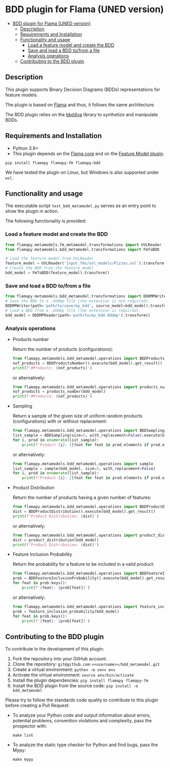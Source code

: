 # BDD plugin for Flama (UNED version)
- [BDD plugin for Flama (UNED version)](#bdd-plugin-for-flama-uned-version)
  - [Description](#description)
  - [Requirements and Installation](#requirements-and-installation)
  - [Functionality and usage](#functionality-and-usage)
    - [Load a feature model and create the BDD](#load-a-feature-model-and-create-the-bdd)
    - [Save and load a BDD to/from a file](#save-and-load-a-bdd-tofrom-a-file)
    - [Analysis operations](#analysis-operations)
  - [Contributing to the BDD plugin](#contributing-to-the-bdd-plugin)


## Description
This plugin supports Binary Decision Diagrams (BDDs) representations for feature models.

The plugin is based on [Flama](https://flamapy.github.io/) and thus, it follows the same architecture.

The BDD plugin relies on the [bbd4va](https://github.com/rheradio/bdd4va) library to synthetize and manipulate BDDs.


## Requirements and Installation
- Python 3.9+
- This plugin depends on the [Flama core](https://github.com/diverso-lab/core) and on the [Feature Model plugin](https://github.com/diverso-lab/fm_metamodel). 

```
pip install flamapy flamapy-fm flamapy-bdd
```

We have tested the plugin on Linux, but Windows is also supported under `wsl`.


## Functionality and usage
The executable script `test_bdd_metamodel.py` serves as an entry point to show the plugin in action.

The following functionality is provided:


### Load a feature model and create the BDD
```python
from flamapy.metamodels.fm_metamodel.transformations import UVLReader
from flamapy.metamodels.bdd_metamodel.transformations import FmToBDD

# Load the feature model from UVLReader
feature_model = UVLReader('input_fms/uvl_models/Pizzas.uvl').transform() 
# Create the BDD from the feature model
bdd_model = FmToBDD(feature_model).transform()
```


### Save and load a BDD to/from a file
```python
from flamapy.metamodels.bdd_metamodel.transformations import DDDMPWriter, DDDMPReader
# Save the BDD to a .dddmp file (the extension is not required).
DDDMPWriter(path='path/to/save/my_bdd', source_model=bdd_model).transform()
# Load a BDD from a .dddmp file (the extension is required).
bdd_model = DDDMPReader(path='path/to/my_bdd.dddmp').transform()
```


### Analysis operations

- Products number
  
    Return the number of products (configurations):
    ```python
    from flamapy.metamodels.bdd_metamodel.operations import BDDProductsNumber
    nof_products = BDDProductsNumber().execute(bdd_model).get_result()
    print(f'#Products: {nof_products}')
    ```
    or alternatively:
    ```python
    from flamapy.metamodels.bdd_metamodel.operations import products_number
    nof_products = products_number(bdd_model)
    print(f'#Products: {nof_products}')
    ```

- Sampling
  
    Return a sample of the given size of uniform random products (configurations) with or without replacement:
    ```python
    from flamapy.metamodels.bdd_metamodel.operations import BDDSampling
    list_sample = BDDSampling(size=5, with_replacement=False).execute(bdd_model).get_result()
    for i, prod in enumerate(list_sample):
        print(f'Product {i}: {[feat for feat in prod.elements if prod.elements[feat]]}')
    ```
    or alternatively:
    ```python
    from flamapy.metamodels.bdd_metamodel.operations import sample
    list_sample = sample(bdd_model, size=5, with_replacement=False)
    for i, prod in enumerate(list_sample):
        print(f'Product {i}: {[feat for feat in prod.elements if prod.elements[feat]]}')
    ```

- Product Distribution
  
    Return the number of products having a given number of features:
    ```python
    from flamapy.metamodels.bdd_metamodel.operations import BDDProductDistribution
    dist = BDDProductDistribution().execute(bdd_model).get_result()
    print(f'Product Distribution: {dist}')
    ```
    or alternatively:
    ```python
    from flamapy.metamodels.bdd_metamodel.operations import product_distribution
    dist = product_distribution(bdd_model)
    print(f'Product Distribution: {dist}')
    ```

- Feature Inclusion Probability

    Return the probability for a feature to be included in a valid product:
    ```python
    from flamapy.metamodels.bdd_metamodel.operations import BDDFeatureInclusionProbability
    prob = BDDFeatureInclusionProbability().execute(bdd_model).get_result()
    for feat in prob.keys():
        print(f'{feat}: {prob[feat]}')
    ```
    or alternatively:
    ```python
    from flamapy.metamodels.bdd_metamodel.operations import feature_inclusion_probability
    prob = feature_inclusion_probability(bdd_model)
    for feat in prob.keys():
        print(f'{feat}: {prob[feat]}')
    ```


## Contributing to the BDD plugin
To contribute in the development of this plugin:

1. Fork the repository into your GitHub account.
2. Clone the repository: `git@github.com:<<username>>/bdd_metamodel.git`
3. Create a virtual environment: `python -m venv env`
4. Activate the virtual environment: `source env/bin/activate`
5. Install the plugin dependencies: `pip install flamapy flamapy-fm`
6. Install the BDD plugin from the source code: `pip install -e bdd_metamodel` 

Please try to follow the standards code quality to contribute to this plugin before creating a Pull Request:

- To analyze your Python code and output information about errors, potential problems, convention violations and complexity, pass the prospector with:
    
    `make lint`

- To analyze the static type checker for Python and find bugs, pass the Mypy:
  
    `make mypy`

